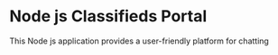 # Node js Classifieds Portal

This Node js application provides a user-friendly platform for chatting
 
